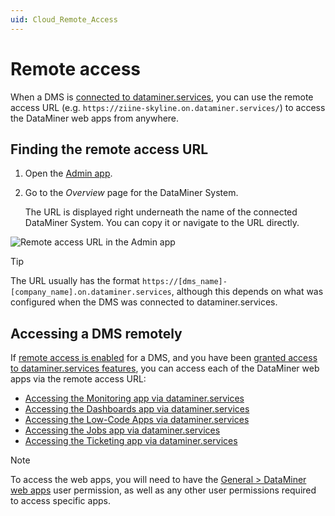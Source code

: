 ```yaml
---
uid: Cloud_Remote_Access
---
```


# Remote access

When a DMS is [connected to dataminer.services](xref:Connecting_your_DataMiner_System_to_the_cloud), you can use the remote access URL (e.g. ``https://ziine-skyline.on.dataminer.services/``) to access the DataMiner web apps from anywhere.

## Finding the remote access URL

1. Open the [Admin app](xref:Accessing_the_Admin_app).

1. Go to the *Overview* page for the DataMiner System.

   The URL is displayed right underneath the name of the connected DataMiner System. You can copy it or navigate to the URL directly.

![Remote access URL in the Admin app](~/user-guide/images/CloudRemoteAccessUrl.png)

> [!TIP]
> The URL usually has the format `https://[dms_name]-[company_name].on.dataminer.services`, although this depends on what was configured when the DMS was connected to dataminer.services.

## Accessing a DMS remotely

If [remote access is enabled](xref:Controlling_remote_access) for a DMS, and you have been [granted access to dataminer.services features](xref:Giving_users_access_to_cloud_features), you can access each of the DataMiner web apps via the remote access URL:

- [Accessing the Monitoring app via dataminer.services](xref:Accessing_the_Monitoring_app#accessing-the-monitoring-app-via-dataminerservices)
- [Accessing the Dashboards app via dataminer.services](xref:Accessing_the_Dashboards_app#accessing-the-dashboards-app-via-dataminerservices)
- [Accessing the Low-Code Apps via dataminer.services](xref:Accessing_custom_apps#accessing-the-low-code-apps-via-dataminerservices)
- [Accessing the Jobs app via dataminer.services](xref:Accessing_the_jobs_app#accessing-the-jobs-app-via-dataminerservices)
- [Accessing the Ticketing app via dataminer.services](xref:Accessing_the_Ticketing_app#accessing-the-ticketing-app-via-dataminerservices)

> [!NOTE]
> To access the web apps, you will need to have the [General > DataMiner web apps](xref:DataMiner_user_permissions#general--dataminer-web-apps--dataminer-cube-mobile-access) user permission, as well as any other user permissions required to access specific apps.
